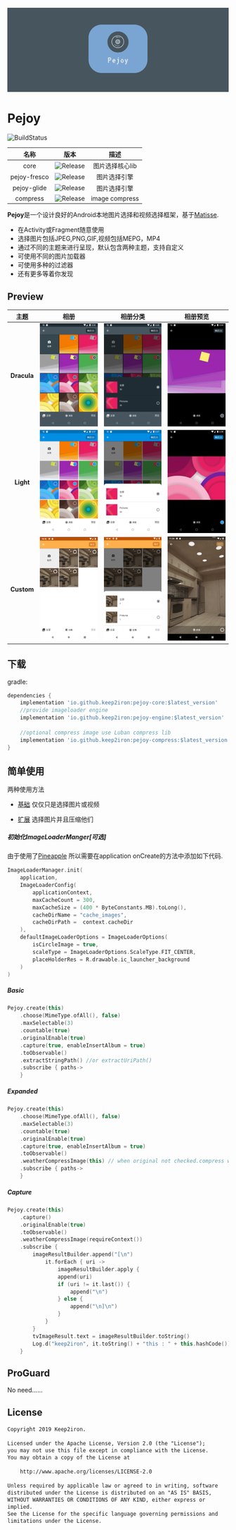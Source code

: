 ![Image](images/banner.png)

# Pejoy
 ![BuildStatus](https://travis-ci.org/keep2iron/pejoy.svg?branch=master)

|     名称     |                           版本                            |       描述       |
| :----------: | :----------------------------------------------------------: | :---------------------: |
|     core     | ![Release](https://api.bintray.com/packages/keep2iron/maven/pejoy-core/images/download.svg) | 图片选择核心lib |
| pejoy-fresco | ![Release](https://api.bintray.com/packages/keep2iron/maven/pejoy-fresco/images/download.svg) |    图片选择引擎    |
| pejoy-glide  | ![Release](https://api.bintray.com/packages/keep2iron/maven/pejoy-fresco/images/download.svg) |    图片选择引擎    |
|   compress   | ![Release](https://api.bintray.com/packages/keep2iron/maven/pejoy-compress/images/download.svg) |     image compress      |


**Pejoy**是一个设计良好的Android本地图片选择和视频选择框架，基于[Matisse](https://github.com/zhihu/Matisse).

- 在Activity或Fragment随意使用
- 选择图片包括JPEG,PNG,GIF,视频包括MEPG，MP4
- 通过不同的主题来进行呈现，默认包含两种主题，支持自定义
- 可使用不同的图片加载器
- 可使用多种的过滤器
- 还有更多等着你发现

## Preview
|主题							 |相册							 |相册分类				     |相册预览						|
|:------------------------------:|:---------------------------------:|:--------------------------------:|--------------------------------|
|**Dracula**      |![](images/dark1.png)      | ![](images/dark2.png)   |![](images/dark3.png)        |
|**Light** |![](images/light1.png) | ![](images/light2.png) |![](images/light3.png) |
|**Custom** | ![](images/custom1.png) | ![](images/custom2.png) | ![](images/custom3.png) |

## 下载

gradle:
```groovy
dependencies {
    implementation 'io.github.keep2iron:pejoy-core:$latest_version'
	//provide imageloader engine
    implementation 'io.github.keep2iron:pejoy-engine:$latest_version'

    //optional compress image use Luban compress lib
    implementation 'io.github.keep2iron:pejoy-compress:$latest_version'
}
```

## 简单使用
两种使用方法
- [基础](#Basic)
  仅仅只是选择图片或视频

- [扩展](#Expanded)
  选择图片并且压缩他们 

##### 初始化ImageLoaderManger[可选]

由于使用了[Pineapple](https://github.com/keep2iron/pineapple) 所以需要在application onCreate的方法中添加如下代码.

```kotlin
ImageLoaderManager.init(
    application,
    ImageLoaderConfig(
        applicationContext,
        maxCacheCount = 300,									
        maxCacheSize = (400 * ByteConstants.MB).toLong(),
		cacheDirName = "cache_images",
		cacheDirPath =  context.cacheDir
    ),
    defaultImageLoaderOptions = ImageLoaderOptions(
        isCircleImage = true,
        scaleType = ImageLoaderOptions.ScaleType.FIT_CENTER,
        placeHolderRes = R.drawable.ic_launcher_background
    )
)
```

##### Basic

```kotlin
Pejoy.create(this)
    .choose(MimeType.ofAll(), false)
    .maxSelectable(3)
    .countable(true)
    .originalEnable(true)
    .capture(true, enableInsertAlbum = true)
    .toObservable()
    .extractStringPath() //or extractUriPath()
    .subscribe { paths->
    }
```

##### Expanded

````kotlin
Pejoy.create(this)
    .choose(MimeType.ofAll(), false)
    .maxSelectable(3)
    .countable(true)
    .originalEnable(true)
    .capture(true, enableInsertAlbum = true)
    .toObservable()
    .weatherCompressImage(this) // when original not checked.compress will execute.
    .subscribe { paths->
    }
````

##### Capture

````kotlin
Pejoy.create(this)
    .capture()
    .originalEnable(true)
    .toObservable()
    .weatherCompressImage(requireContext())
    .subscribe {
        imageResultBuilder.append("[\n")
        	it.forEach { uri ->
        		imageResultBuilder.apply {
        		append(uri)
        		if (uri != it.last()) {
        			append("\n")
        		} else {
        			append("\n]\n")
        		}
       		}
        }
        tvImageResult.text = imageResultBuilder.toString()
        Log.d("keep2iron", it.toString() + "this : " + this.hashCode())
    }
````

## ProGuard

No need......

## License

	Copyright 2019 Keep2iron.
	
	Licensed under the Apache License, Version 2.0 (the "License");
	you may not use this file except in compliance with the License.
	You may obtain a copy of the License at
	
	    http://www.apache.org/licenses/LICENSE-2.0
	
	Unless required by applicable law or agreed to in writing, software
	distributed under the License is distributed on an "AS IS" BASIS,
	WITHOUT WARRANTIES OR CONDITIONS OF ANY KIND, either express or implied.
	See the License for the specific language governing permissions and
	limitations under the License.


